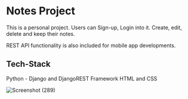 # Notes Project
This is a personal project.
Users can Sign-up, Login into it.
Create, edit, delete and keep their notes.

REST API functionality is also included for mobile app developments.
## Tech-Stack
Python - Django and DjangoREST Framework
HTML and CSS

![Screenshot (289)](https://user-images.githubusercontent.com/97750271/197737501-b60352ed-0225-494c-8d27-957b24dd0385.png)
